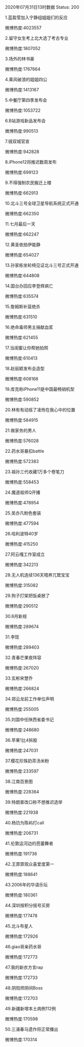 2020年07月31日13时数据
Status: 200

1.蓝盈莹加入宁静组姐姐们的反应

微博热度:4023557

2.留守女生考上北大选了考古专业

微博热度:1807052

3.场外的林书豪

微博热度:1767664

4.乘风破浪的姐姐四公

微博热度:1413167

5.中餐厅第四季发布会

微博热度:1053722

6.B站游戏新品发布会

微博热度:990513

7.镜双城官宣

微博热度:942828

8.iPhone12将推迟数周发布

微博热度:699123

9.不得强制农民搬迁上楼

微博热度:662913

10.北斗三号全球卫星导航系统正式开通

微博热度:662350

11.七月最后一天

微博热度:662247

12.黄圣依拍伊能静

微博热度:654027

13.孙家栋坐轮椅见证北斗三号正式开通

微博热度:644808

14.国台办回应李登辉病亡

微博热度:635574

15.詹姆斯补篮绝杀

微博热度:631510

16.绝命毒师男主捐献血浆

微博热度:621455

17.当闺蜜让你帮她拍照

微博热度:610413

18.赵丽颖发布会造型

微博热度:608168

19.库克称iPhone11是中国最畅销机型

微博热度:590852

20.林有有动摇了凌玲在我心中的位置

微博热度:584915

21.做家务的男人

微博热度:576028

22.药水哥暴扣battle

微博热度:572383

23.祖孙三代收藏1万多个卷笔刀

微博热度:558453

24.魔道祖师Q开播

微博热度:478954

25.吴亦凡粉色套装

微博热度:477594

26.哈利波特40岁

微博热度:415250

27.阿云嘎工作室成立

微博热度:342213

28.无人机连续136天喂养兀鹫宝宝

微博热度:315082

29.狗子打架把饭桌掀了

微博热度:290512

30.8月新规

微博热度:289674

31.李现

微博热度:289403

32.青春芒果夜阵容

微博热度:267020

33.玄彬宋慧乔

微博热度:266824

34.郑云龙前工作单位声明

微博热度:255005

35.刘国中任陕西省委书记

微博热度:248680

36.苹果1比4拆股

微博热度:247031

37.樱花珍珠奶茶汤米粉

微博热度:233597

38.江南百景图

微博热度:228364

39.特朗普改口称不想推迟选举

微博热度:221938

40.杨玏为陈屿打call

微博热度:206731

41.伦敦运河边的芭蕾舞者

微博热度:191736

42.王霏霏观众喜爱度第一

微博热度:188641

43.2006年的华语乐坛

微博热度:180361

44.深圳按积分摇号买房

微博热度:177478

45.北斗布星人

微博热度:172926

46.giao哥亲药水哥

微博热度:172773

47.我的新衣方言rap

微博热度:172733

48.阴阳师阴间Boss

微博热度:172703

49.新疆新增本土病例112例

微博热度:170598

50.三浦春马遗作将正常播出

微博热度:170314


